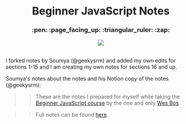 <h1 align="center">
  Beginner JavaScript Notes
</h1>

<h3 align="center">
   :pen: :page_facing_up: :triangular_ruler: :zap:
</h3>

<p align="center"><img align="center" src="https://encrypted-tbn0.gstatic.com/images?q=tbn:ANd9GcTlnA1blBeGIRgFSBoaQ5ga0Houzm05zyuM_RXqDlSBbAFXKoJJ&s"/></p><br />
I forked notes by Soumya (@geekysrm) and added my own edits for sections 1-15 and I am creating my own notes for sections 16 and up. 

Soumya's notes about the notes and his Notion copy of the notes (@geekysrm):
>>These are the notes I prepared for myself while taking the [Beginner JavaScript course](https://BeginnerJavaScript.com) by the one and only [Wes Bos](https://wesbos.com).

>>Full notes can be found [here](https://www.notion.so/geekysrm/Beginner-JavaScript-e2ef045754d14e96b93791f638bbcaf6).

